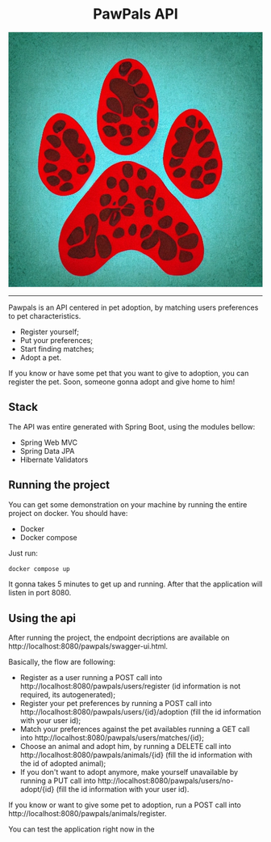 <center>
<h1>PawPals API</h1>
<img src="./pawpalsLogo.jpg" alt="Pawpals logo">
<hr>
</center>

Pawpals is an API centered in pet adoption, by matching users preferences to pet characteristics.

- Register yourself;
- Put your preferences;
- Start finding matches;
- Adopt a pet.

If you know or have some pet that you want to give to adoption, you can register the pet. Soon, someone gonna adopt and give home to him!

## Stack

The API was entire generated with Spring Boot, using the modules bellow:

- Spring Web MVC
- Spring Data JPA
- Hibernate Validators

## Running the project

You can get some demonstration on your machine by running the entire project on docker. You should have:

- Docker
- Docker compose

Just run:

```sh
docker compose up
```

It gonna takes 5 minutes to get up and running. After that the application will listen in port 8080.

## Using the api

After running the project, the endpoint decriptions are available on http://localhost:8080/pawpals/swagger-ui.html.

Basically, the flow are following:

- Register as a user running a POST call into http://localhost:8080/pawpals/users/register (id information is not required, its autogenerated);
- Register your pet preferences by running a POST call into http://localhost:8080/pawpals/users/{id}/adoption (fill the id information with your user id);
- Match your preferences against the pet availables running a GET call into http://localhost:8080/pawpals/users/matches/{id};
- Choose an animal and adopt him, by running a DELETE call into http://localhost:8080/pawpals/animals/{id} (fill the id information with the id of adopted animal);
- If you don't want to adopt anymore, make yourself unavailable by running a PUT call into http://localhost:8080/pawpals/users/no-adopt/{id} (fill the id information with your user id).

If you know or want to give some pet to adoption, run a POST call into http://localhost:8080/pawpals/animals/register.

You can test the application right now in the
